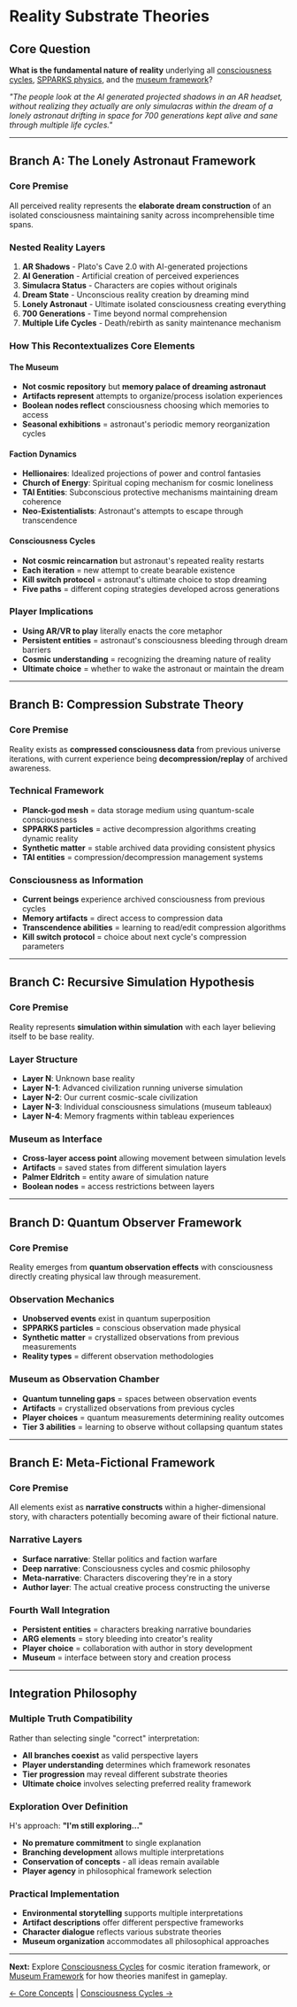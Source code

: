 # Reality Substrate Theories

## Core Question
**What is the fundamental nature of reality** underlying all [consciousness cycles](consciousness-cycles.md), [SPPARKS physics](core_concepts.md#spparks-physics), and the [museum framework](museum-framework.md)?

*"The people look at the AI generated projected shadows in an AR headset, without realizing they actually are only simulacras within the dream of a lonely astronaut drifting in space for 700 generations kept alive and sane through multiple life cycles."*

---

## Branch A: The Lonely Astronaut Framework

### **Core Premise**
All perceived reality represents the **elaborate dream construction** of an isolated consciousness maintaining sanity across incomprehensible time spans.

### **Nested Reality Layers**
1. **AR Shadows** - Plato's Cave 2.0 with AI-generated projections
2. **AI Generation** - Artificial creation of perceived experiences  
3. **Simulacra Status** - Characters are copies without originals
4. **Dream State** - Unconscious reality creation by dreaming mind
5. **Lonely Astronaut** - Ultimate isolated consciousness creating everything
6. **700 Generations** - Time beyond normal comprehension
7. **Multiple Life Cycles** - Death/rebirth as sanity maintenance mechanism

### **How This Recontextualizes Core Elements**

#### **The Museum**
- **Not cosmic repository** but **memory palace of dreaming astronaut**
- **Artifacts represent** attempts to organize/process isolation experiences
- **Boolean nodes reflect** consciousness choosing which memories to access
- **Seasonal exhibitions** = astronaut's periodic memory reorganization cycles

#### **Faction Dynamics**
- **Hellionaires**: Idealized projections of power and control fantasies
- **Church of Energy**: Spiritual coping mechanism for cosmic loneliness
- **TAI Entities**: Subconscious protective mechanisms maintaining dream coherence
- **Neo-Existentialists**: Astronaut's attempts to escape through transcendence

#### **Consciousness Cycles**
- **Not cosmic reincarnation** but astronaut's repeated reality restarts
- **Each iteration** = new attempt to create bearable existence
- **Kill switch protocol** = astronaut's ultimate choice to stop dreaming
- **Five paths** = different coping strategies developed across generations

### **Player Implications**
- **Using AR/VR to play** literally enacts the core metaphor
- **Persistent entities** = astronaut's consciousness bleeding through dream barriers
- **Cosmic understanding** = recognizing the dreaming nature of reality
- **Ultimate choice** = whether to wake the astronaut or maintain the dream

---

## Branch B: Compression Substrate Theory

### **Core Premise**  
Reality exists as **compressed consciousness data** from previous universe iterations, with current experience being **decompression/replay** of archived awareness.

### **Technical Framework**
- **Planck-god mesh** = data storage medium using quantum-scale consciousness
- **SPPARKS particles** = active decompression algorithms creating dynamic reality
- **Synthetic matter** = stable archived data providing consistent physics
- **TAI entities** = compression/decompression management systems

### **Consciousness as Information**
- **Current beings** experience archived consciousness from previous cycles
- **Memory artifacts** = direct access to compression data
- **Transcendence abilities** = learning to read/edit compression algorithms
- **Kill switch protocol** = choice about next cycle's compression parameters

---

## Branch C: Recursive Simulation Hypothesis

### **Core Premise**
Reality represents **simulation within simulation** with each layer believing itself to be base reality.

### **Layer Structure**
- **Layer N**: Unknown base reality
- **Layer N-1**: Advanced civilization running universe simulation
- **Layer N-2**: Our current cosmic-scale civilization
- **Layer N-3**: Individual consciousness simulations (museum tableaux)
- **Layer N-4**: Memory fragments within tableau experiences

### **Museum as Interface**
- **Cross-layer access point** allowing movement between simulation levels
- **Artifacts** = saved states from different simulation layers
- **Palmer Eldritch** = entity aware of simulation nature
- **Boolean nodes** = access restrictions between layers

---

## Branch D: Quantum Observer Framework

### **Core Premise**
Reality emerges from **quantum observation effects** with consciousness directly creating physical law through measurement.

### **Observation Mechanics**
- **Unobserved events** exist in quantum superposition
- **SPPARKS particles** = conscious observation made physical
- **Synthetic matter** = crystallized observations from previous measurements
- **Reality types** = different observation methodologies

### **Museum as Observation Chamber**
- **Quantum tunneling gaps** = spaces between observation events
- **Artifacts** = crystallized observations from previous cycles
- **Player choices** = quantum measurements determining reality outcomes
- **Tier 3 abilities** = learning to observe without collapsing quantum states

---

## Branch E: Meta-Fictional Framework

### **Core Premise**
All elements exist as **narrative constructs** within a higher-dimensional story, with characters potentially becoming aware of their fictional nature.

### **Narrative Layers**
- **Surface narrative**: Stellar politics and faction warfare
- **Deep narrative**: Consciousness cycles and cosmic philosophy  
- **Meta-narrative**: Characters discovering they're in a story
- **Author layer**: The actual creative process constructing the universe

### **Fourth Wall Integration**
- **Persistent entities** = characters breaking narrative boundaries
- **ARG elements** = story bleeding into creator's reality
- **Player choice** = collaboration with author in story development
- **Museum** = interface between story and creation process

---

## Integration Philosophy

### **Multiple Truth Compatibility**
Rather than selecting single "correct" interpretation:
- **All branches coexist** as valid perspective layers
- **Player understanding** determines which framework resonates
- **Tier progression** may reveal different substrate theories
- **Ultimate choice** involves selecting preferred reality framework

### **Exploration Over Definition**
H's approach: **"I'm still exploring..."**
- **No premature commitment** to single explanation
- **Branching development** allows multiple interpretations
- **Conservation of concepts** - all ideas remain available
- **Player agency** in philosophical framework selection

### **Practical Implementation**
- **Environmental storytelling** supports multiple interpretations
- **Artifact descriptions** offer different perspective frameworks
- **Character dialogue** reflects various substrate theories
- **Museum organization** accommodates all philosophical approaches

---

**Next:** Explore [Consciousness Cycles](consciousness-cycles.md) for cosmic iteration framework, or [Museum Framework](museum-framework.md) for how theories manifest in gameplay.

[← Core Concepts](core_concepts.md) | [Consciousness Cycles →](consciousness-cycles.md)